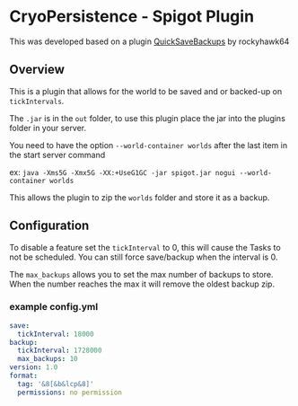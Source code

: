 # CryoPersistence - Spigot Plugin

This was developed based on a plugin [QuickSaveBackups](https://github.com/rockyhawk64/QuickSaveBackups) by rockyhawk64  

## Overview
This is a plugin that allows for the world to be saved and or backed-up on `tickIntervals`.

The `.jar` is in the `out` folder, to use this plugin place the jar into the plugins folder in your server.  

You need to have the option `--world-container worlds` after the last item in the start server command  

ex: `java -Xms5G -Xmx5G -XX:+UseG1GC -jar spigot.jar nogui --world-container worlds`

This allows the plugin to zip the `worlds` folder and store it as a backup.  

## Configuration
To disable a feature set the `tickInterval` to 0, this will cause the Tasks to not be scheduled. You can still force save/backup when the interval is 0.  

The `max_backups` allows you to set the max number of backups to store. When the number reaches the max it will remove the oldest backup zip.
### example config.yml
```yaml
save:
  tickInterval: 18000
backup:
  tickInterval: 1728000
  max_backups: 10
version: 1.0
format:
  tag: '&8[&b&lcp&8]'
  permissions: no permission
```
